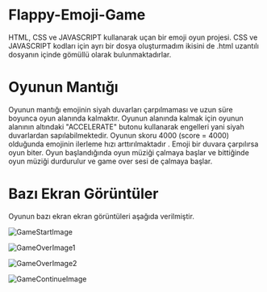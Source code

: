 # Flappy-Emoji-Game
HTML, CSS ve JAVASCRIPT kullanarak uçan bir emoji oyun projesi.
CSS ve JAVASCRIPT kodları için ayrı bir dosya oluşturmadım ikisini de .html uzantılı dosyanın içinde gömüllü olarak bulunmaktadırlar.

# Oyunun Mantığı
Oyunun mantığı emojinin siyah duvarları çarpılmaması ve uzun süre boyunca oyun alanında kalmaktır. Oyunun alanında kalmak için oyunun alanının altındaki "ACCELERATE" butonu kullanarak engelleri yani siyah duvarlardan sapılabilmektedir. Oyunun skoru 4000 (score = 4000) olduğunda emojinin ilerleme hızı arttırılmaktadır . Emoji bir duvara çarpılırsa oyun biter. Oyun başlandığında oyun müziği çalmaya başlar ve bittiğinde oyun müziği durdurulur ve game over sesi de çalmaya başlar.

# Bazı Ekran Görüntüler
Oyunun bazı ekran ekran görüntüleri aşağıda verilmiştir.

![GameStartImage](https://user-images.githubusercontent.com/75726215/168428960-196ea902-9d60-478e-82d1-c3b6688d20c8.png)

![GameOverImage1](https://user-images.githubusercontent.com/75726215/168428975-9ac19387-d79d-4899-83c7-e619a89060fb.png)

![GameOverImage2](https://user-images.githubusercontent.com/75726215/168428992-f42f9241-c10d-4617-a2d5-57a31a1e28da.png)

![GameContinueImage](https://user-images.githubusercontent.com/75726215/168429011-44962fcb-b2bf-44de-944d-a2a0b1f8734b.png)




